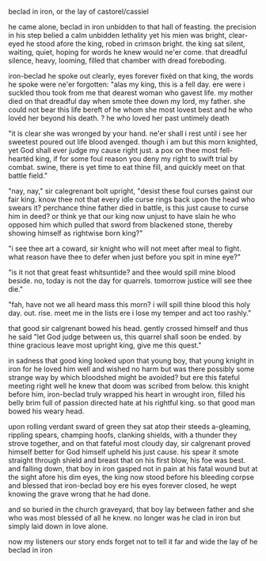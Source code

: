 beclad in iron, or the lay of castorel/cassiel

he came alone, beclad in iron
unbidden to that hall of feasting.
the precision in his step belied
a calm unbidden lethality
yet his mien was bright, clear-eyed he stood
afore the king, robed in crimson bright.
the king sat silent, waiting, quiet,
hoping for words he knew would ne'er come.
that dreadful silence, heavy, looming,
filled that chamber with dread foreboding.

iron-beclad he spoke out clearly,
eyes forever fixéd on that king,
the words he spoke were ne'er forgotten:
"alas my king, this is a fell day.
ere were i suckled thou took from me
that dearest woman who gavest life.
my mother died on that dreadful day
when smote thee down my lord, my father.
she could not bear this life bereft of
he whom she most lovest best and
he who lovéd her beyond his death.
    ? he who loved her past untimely death

"it is clear she was wronged by your hand.
ne'er shall i rest until i see
her sweetest poured out life blood avenged.
though i am but this morn knighted, yet
God shall ever judge my cause right just.
a pox on thee most fell-heartéd king,
if for some foul reason you deny
my right to swift trial by combat.
swine, there is yet time to eat thine fill,
and quickly meet on that battle field."

"nay, nay," sir calegrenant bolt upright,
"desist these foul curses gainst our fair king.
know thee not that every idle curse
rings back upon the head who swears it?
perchance thine father died in battle,
is this just cause to curse him in deed?
or think ye that our king now unjust
to have slain he who opposed him which
pulled that sword from blackened stone, thereby
showing himself as rightwise born king?"

"i see thee art a coward, sir knight
who will not meet after meal to fight.
what reason have thee to defer
when just before you spit in mine eye?"

"is it not that great feast whitsuntide?
and thee would spill mine blood beside. no,
today is not the day for quarrels.
tomorrow justice will see thee die."

"fah, have not we all heard mass this morn?
i will spill thine blood this holy day.
out. rise. meet me in the lists ere i
lose my temper and act too rashly."

that good sir calgrenant bowed his head.
gently crossed himself and thus he said
"let God judge between us, this quarrel
shall soon be ended. by thine gracious
leave most upright king, give me this quest."

in sadness that good king looked upon
that young boy, that young knight in iron
for he loved him well and wished no harm
but was there possibly some strange way
by which bloodshed might be avoided?
but ere this fateful meeting right well
he knew that doom was scribed from below.
this knight before him, iron-beclad
truly wrapped his heart in wrought iron,
filled his belly brim full of passion
directed hate at his rightful king.
so that good man bowed his weary head.

upon rolling verdant sward of green
they sat atop their steeds a-gleaming,
rippling spears, champing hoofs, clanking shields,
with a thunder they strove together,
and on that fateful most cloudy day,
sir calgrenant proved himself better
for God himself upheld his just cause.
his spear it smote straight through shield and breast
that on his first blow, his foe was best.
and falling down, that boy in iron
gasped not in pain at his fatal wound
but at the sight afore his dim eyes,
the king now stood before his bleeding
corpse and blessed that iron-beclad boy
ere his eyes forever closed, he wept
knowing the grave wrong that he had done.

and so buried in the church graveyard,
that boy lay between father and she
who was most blesséd of all he knew.
no longer was he clad in iron
but simply laid down in love alone.

now my listeners our story ends
forget not to tell it far and wide
the lay of he beclad in iron

